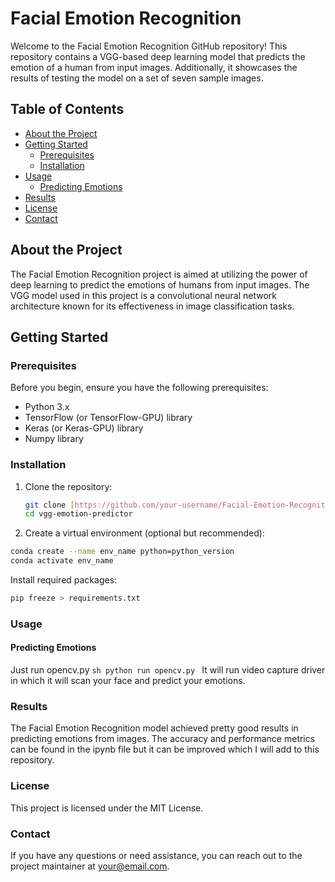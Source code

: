 # Facial Emotion Recognition

Welcome to the Facial Emotion Recognition GitHub repository! This repository contains a VGG-based deep learning model that predicts the emotion of a human from input images. Additionally, it showcases the results of testing the model on a set of seven sample images.

## Table of Contents

- [About the Project](#about-the-project)
- [Getting Started](#getting-started)
  - [Prerequisites](#prerequisites)
  - [Installation](#installation)
- [Usage](#usage)
  - [Predicting Emotions](#predicting-emotions)
- [Results](#results)
- [License](#license)
- [Contact](#contact)

## About the Project

The Facial Emotion Recognition project is aimed at utilizing the power of deep learning to predict the emotions of humans from input images. The VGG model used in this project is a convolutional neural network architecture known for its effectiveness in image classification tasks.

## Getting Started

### Prerequisites

Before you begin, ensure you have the following prerequisites:

- Python 3.x
- TensorFlow (or TensorFlow-GPU) library
- Keras (or Keras-GPU) library
- Numpy library

### Installation

1. Clone the repository:
   ```sh
   git clone [https://github.com/your-username/Facial-Emotion-Recognition.git](https://github.com/shray732002/Facial-Emotion-Recognition.git)
   cd vgg-emotion-predictor
2. Create a virtual environment (optional but recommended):

```sh
conda create --name env_name python=python_version
conda activate env_name
```
  Install required packages:
 ```sh
pip freeze > requirements.txt
```
### Usage
 #### Predicting Emotions
  Just run opencv.py
    ```sh
    python run opencv.py
    ```
  It will run video capture driver in which it will scan your face and predict your emotions.

### Results
   
   The Facial Emotion Recognition model achieved pretty good results in predicting emotions from images. The accuracy 
   and performance metrics can be found in the ipynb file but it can be improved which I will add to this repository.

### License

  This project is licensed under the MIT License.
   
### Contact

  If you have any questions or need assistance, you can reach out to the project maintainer at your@email.com.
